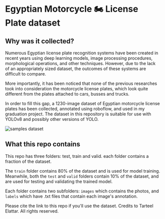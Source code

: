 # Egyptian Motorcycle 🏍️ License Plate dataset
## Why was it collected?
Numerous Egyptian license plate recognition systems have been created in recent years using deep learning models, image processing procedures, morphological operations, and other techniques.
However, due to the lack of an appropriately sized dataset, the outcomes of these systems are difficult to compare.

More importantly, it has been noticed that none of the previous researches took into consideration the motorcycle license plates, which look quite different from the plates attached to cars, busses and trucks.

In order to fill this gap, a 1230-image dataset of Egyptian motorcycle license plates has been collected, annotated using roboflow, and used in my graduation project.
The dataset in this repository is suitable for use with YOLOv8 and possibly other versions of YOLO.

![samples dataset](https://github.com/telattar/Egyptian-motorcycle-license-plate-dataset/assets/110330655/5c5ce9f9-fb37-4876-8191-23baa2045b18)

## What this repo contains

This repo has three folders: test, train and valid. each folder contains a fraction of the dataset.

The ```train``` folder contains 80% of the dataset and is used for model training. Meanwhile, both the ```test``` and ```valid``` folders contain 10% of the dataset, and are used for testing and validating the trained model.

Each folder contains two subfolders: ```images``` which contains the photos, and ```labels``` which have .txt files that contain each image's annotation. 

Please cite the link to this repo if you'll use the dataset.
Credits to Tarteel Elattar. All rights reserved.

